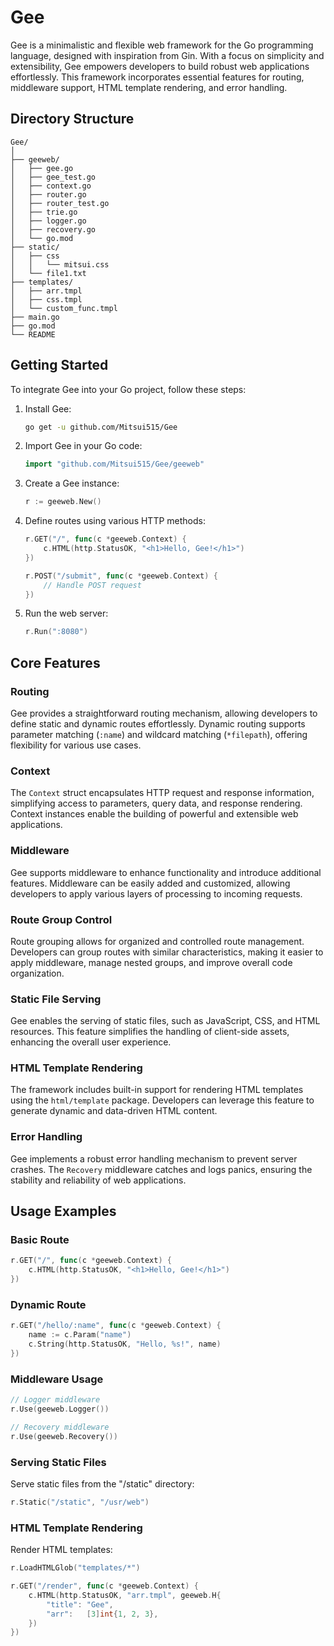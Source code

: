 # Gee

Gee is a minimalistic and flexible web framework for the Go programming language, designed with inspiration from Gin. With a focus on simplicity and extensibility, Gee empowers developers to build robust web applications effortlessly. This framework incorporates essential features for routing, middleware support, HTML template rendering, and error handling.

## Directory Structure

```plaintext
Gee/
│
├── geeweb/
│   ├── gee.go
│   ├── gee_test.go
│   ├── context.go
│   ├── router.go
│   ├── router_test.go
│   ├── trie.go
│   ├── logger.go
│   ├── recovery.go
│   └── go.mod
├── static/
│   ├── css
│   │   └── mitsui.css
│   └── file1.txt
├── templates/
│   ├── arr.tmpl
│   ├── css.tmpl
│   └── custom_func.tmpl
├── main.go
├── go.mod
└── README
```

## Getting Started

To integrate Gee into your Go project, follow these steps:

1. Install Gee:
   ```bash
   go get -u github.com/Mitsui515/Gee
   ```

2. Import Gee in your Go code:
   ```go
   import "github.com/Mitsui515/Gee/geeweb"
   ```

3. Create a Gee instance:
   ```go
   r := geeweb.New()
   ```

4. Define routes using various HTTP methods:
   ```go
   r.GET("/", func(c *geeweb.Context) {
       c.HTML(http.StatusOK, "<h1>Hello, Gee!</h1>")
   })

   r.POST("/submit", func(c *geeweb.Context) {
       // Handle POST request
   })
   ```

5. Run the web server:
   ```go
   r.Run(":8080")
   ```

## Core Features

### Routing

Gee provides a straightforward routing mechanism, allowing developers to define static and dynamic routes effortlessly. Dynamic routing supports parameter matching (`:name`) and wildcard matching (`*filepath`), offering flexibility for various use cases.

### Context

The `Context` struct encapsulates HTTP request and response information, simplifying access to parameters, query data, and response rendering. Context instances enable the building of powerful and extensible web applications.

### Middleware

Gee supports middleware to enhance functionality and introduce additional features. Middleware can be easily added and customized, allowing developers to apply various layers of processing to incoming requests.

### Route Group Control

Route grouping allows for organized and controlled route management. Developers can group routes with similar characteristics, making it easier to apply middleware, manage nested groups, and improve overall code organization.

### Static File Serving

Gee enables the serving of static files, such as JavaScript, CSS, and HTML resources. This feature simplifies the handling of client-side assets, enhancing the overall user experience.

### HTML Template Rendering

The framework includes built-in support for rendering HTML templates using the `html/template` package. Developers can leverage this feature to generate dynamic and data-driven HTML content.

### Error Handling

Gee implements a robust error handling mechanism to prevent server crashes. The `Recovery` middleware catches and logs panics, ensuring the stability and reliability of web applications.

## Usage Examples

### Basic Route

```go
r.GET("/", func(c *geeweb.Context) {
    c.HTML(http.StatusOK, "<h1>Hello, Gee!</h1>")
})
```

### Dynamic Route

```go
r.GET("/hello/:name", func(c *geeweb.Context) {
    name := c.Param("name")
    c.String(http.StatusOK, "Hello, %s!", name)
})
```

### Middleware Usage

```go
// Logger middleware
r.Use(geeweb.Logger())

// Recovery middleware
r.Use(geeweb.Recovery())
```

### Serving Static Files

Serve static files from the "/static" directory:

```go
r.Static("/static", "/usr/web")
```

### HTML Template Rendering

Render HTML templates:

```go
r.LoadHTMLGlob("templates/*")

r.GET("/render", func(c *geeweb.Context) {
    c.HTML(http.StatusOK, "arr.tmpl", geeweb.H{
        "title": "Gee",
        "arr":   [3]int{1, 2, 3},
    })
})
```